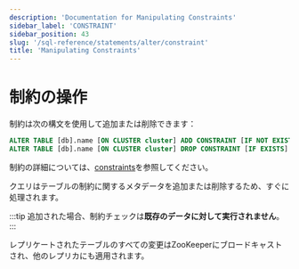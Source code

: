 ```yaml
---
description: 'Documentation for Manipulating Constraints'
sidebar_label: 'CONSTRAINT'
sidebar_position: 43
slug: '/sql-reference/statements/alter/constraint'
title: 'Manipulating Constraints'
---
```





# 制約の操作

制約は次の構文を使用して追加または削除できます：

```sql
ALTER TABLE [db].name [ON CLUSTER cluster] ADD CONSTRAINT [IF NOT EXISTS] constraint_name CHECK expression;
ALTER TABLE [db].name [ON CLUSTER cluster] DROP CONSTRAINT [IF EXISTS] constraint_name;
```

制約の詳細については、[constraints](../../../sql-reference/statements/create/table.md#constraints)を参照してください。

クエリはテーブルの制約に関するメタデータを追加または削除するため、すぐに処理されます。

:::tip
追加された場合、制約チェックは**既存のデータに対して実行されません**。
:::

レプリケートされたテーブルのすべての変更はZooKeeperにブロードキャストされ、他のレプリカにも適用されます。
